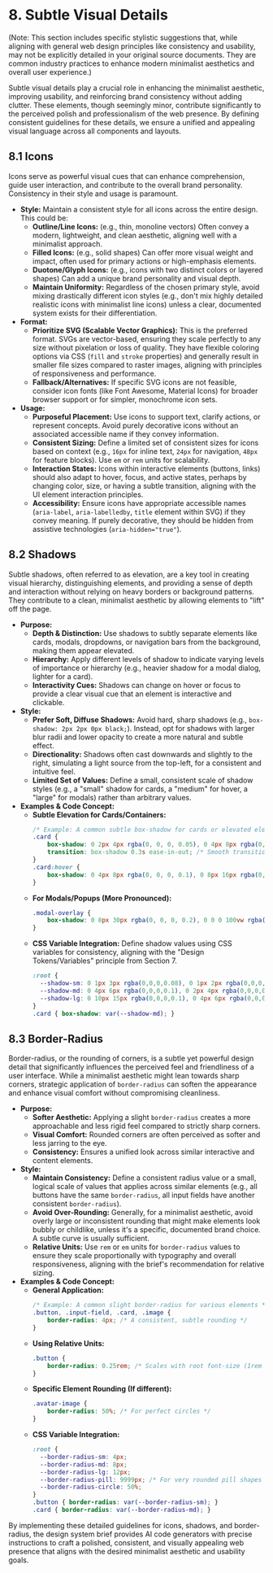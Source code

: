 # 8. Subtle Visual Details

(Note: This section includes specific stylistic suggestions that, while aligning with general web design principles like consistency and usability, may not be explicitly detailed in your original source documents. They are common industry practices to enhance modern minimalist aesthetics and overall user experience.)

Subtle visual details play a crucial role in enhancing the minimalist aesthetic, improving usability, and reinforcing brand consistency without adding clutter. These elements, though seemingly minor, contribute significantly to the perceived polish and professionalism of the web presence. By defining consistent guidelines for these details, we ensure a unified and appealing visual language across all components and layouts.

## 8.1 Icons

Icons serve as powerful visual cues that can enhance comprehension, guide user interaction, and contribute to the overall brand personality. Consistency in their style and usage is paramount.

* **Style:** Maintain a consistent style for all icons across the entire design. This could be:
    * **Outline/Line Icons:** (e.g., thin, monoline vectors) Often convey a modern, lightweight, and clean aesthetic, aligning well with a minimalist approach.
    * **Filled Icons:** (e.g., solid shapes) Can offer more visual weight and impact, often used for primary actions or high-emphasis elements.
    * **Duotone/Glyph Icons:** (e.g., icons with two distinct colors or layered shapes) Can add a unique brand personality and visual depth.
    * **Maintain Uniformity:** Regardless of the chosen primary style, avoid mixing drastically different icon styles (e.g., don't mix highly detailed realistic icons with minimalist line icons) unless a clear, documented system exists for their differentiation.
* **Format:**
    * **Prioritize SVG (Scalable Vector Graphics):** This is the preferred format. SVGs are vector-based, ensuring they scale perfectly to any size without pixelation or loss of quality. They have flexible coloring options via CSS (`fill` and `stroke` properties) and generally result in smaller file sizes compared to raster images, aligning with principles of responsiveness and performance.
    * **Fallback/Alternatives:** If specific SVG icons are not feasible, consider icon fonts (like Font Awesome, Material Icons) for broader browser support or for simpler, monochrome icon sets.
* **Usage:**
    * **Purposeful Placement:** Use icons to support text, clarify actions, or represent concepts. Avoid purely decorative icons without an associated accessible name if they convey information.
    * **Consistent Sizing:** Define a limited set of consistent sizes for icons based on context (e.g., `16px` for inline text, `24px` for navigation, `48px` for feature blocks). Use `em` or `rem` units for scalability.
    * **Interaction States:** Icons within interactive elements (buttons, links) should also adapt to hover, focus, and active states, perhaps by changing color, size, or having a subtle transition, aligning with the UI element interaction principles.
    * **Accessibility:** Ensure icons have appropriate accessible names (`aria-label`, `aria-labelledby`, `title` element within SVG) if they convey meaning. If purely decorative, they should be hidden from assistive technologies (`aria-hidden="true"`).

## 8.2 Shadows

Subtle shadows, often referred to as elevation, are a key tool in creating visual hierarchy, distinguishing elements, and providing a sense of depth and interaction without relying on heavy borders or background patterns. They contribute to a clean, minimalist aesthetic by allowing elements to "lift" off the page.

* **Purpose:**
    * **Depth & Distinction:** Use shadows to subtly separate elements like cards, modals, dropdowns, or navigation bars from the background, making them appear elevated.
    * **Hierarchy:** Apply different levels of shadow to indicate varying levels of importance or hierarchy (e.g., heavier shadow for a modal dialog, lighter for a card).
    * **Interactivity Cues:** Shadows can change on hover or focus to provide a clear visual cue that an element is interactive and clickable.
* **Style:**
    * **Prefer Soft, Diffuse Shadows:** Avoid hard, sharp shadows (e.g., `box-shadow: 2px 2px 0px black;`). Instead, opt for shadows with larger blur radii and lower opacity to create a more natural and subtle effect.
    * **Directionality:** Shadows often cast downwards and slightly to the right, simulating a light source from the top-left, for a consistent and intuitive feel.
    * **Limited Set of Values:** Define a small, consistent scale of shadow styles (e.g., a "small" shadow for cards, a "medium" for hover, a "large" for modals) rather than arbitrary values.
* **Examples & Code Concept:**
    * **Subtle Elevation for Cards/Containers:**
        ```css
        /* Example: A common subtle box-shadow for cards or elevated elements */
        .card {
            box-shadow: 0 2px 4px rgba(0, 0, 0, 0.05), 0 4px 8px rgba(0, 0, 0, 0.1); /* Soft, layered shadow */
            transition: box-shadow 0.3s ease-in-out; /* Smooth transition for hover */
        }
        .card:hover {
            box-shadow: 0 4px 8px rgba(0, 0, 0, 0.1), 0 8px 16px rgba(0, 0, 0, 0.15); /* Slightly more pronounced on hover */
        }
        ```
    * **For Modals/Popups (More Pronounced):**
        ```css
        .modal-overlay {
            box-shadow: 0 8px 30px rgba(0, 0, 0, 0.2), 0 0 0 100vw rgba(0, 0, 0, 0.1); /* Larger shadow, with overlay effect */
        }
        ```
    * **CSS Variable Integration:** Define shadow values using CSS variables for consistency, aligning with the "Design Tokens/Variables" principle from Section 7.
        ```css
        :root {
          --shadow-sm: 0 1px 3px rgba(0,0,0,0.08), 0 1px 2px rgba(0,0,0,0.05);
          --shadow-md: 0 4px 6px rgba(0,0,0,0.1), 0 2px 4px rgba(0,0,0,0.06);
          --shadow-lg: 0 10px 15px rgba(0,0,0,0.1), 0 4px 6px rgba(0,0,0,0.05);
        }
        .card { box-shadow: var(--shadow-md); }
        ```

## 8.3 Border-Radius

Border-radius, or the rounding of corners, is a subtle yet powerful design detail that significantly influences the perceived feel and friendliness of a user interface. While a minimalist aesthetic might lean towards sharp corners, strategic application of `border-radius` can soften the appearance and enhance visual comfort without compromising cleanliness.

* **Purpose:**
    * **Softer Aesthetic:** Applying a slight `border-radius` creates a more approachable and less rigid feel compared to strictly sharp corners.
    * **Visual Comfort:** Rounded corners are often perceived as softer and less jarring to the eye.
    * **Consistency:** Ensures a unified look across similar interactive and content elements.
* **Style:**
    * **Maintain Consistency:** Define a consistent radius value or a small, logical scale of values that applies across similar elements (e.g., all buttons have the same `border-radius`, all input fields have another consistent `border-radius`).
    * **Avoid Over-Rounding:** Generally, for a minimalist aesthetic, avoid overly large or inconsistent rounding that might make elements look bubbly or childlike, unless it's a specific, documented brand choice. A subtle curve is usually sufficient.
    * **Relative Units:** Use `rem` or `em` units for `border-radius` values to ensure they scale proportionally with typography and overall responsiveness, aligning with the brief's recommendation for relative sizing.
* **Examples & Code Concept:**
    * **General Application:**
        ```css
        /* Example: A common slight border-radius for various elements */
        .button, .input-field, .card, .image {
            border-radius: 4px; /* A consistent, subtle rounding */
        }
        ```
    * **Using Relative Units:**
        ```css
        .button {
            border-radius: 0.25rem; /* Scales with root font-size (1rem = 16px, so 0.25rem = 4px) */
        }
        ```
    * **Specific Element Rounding (If different):**
        ```css
        .avatar-image {
            border-radius: 50%; /* For perfect circles */
        }
        ```
    * **CSS Variable Integration:**
        ```css
        :root {
          --border-radius-sm: 4px;
          --border-radius-md: 8px;
          --border-radius-lg: 12px;
          --border-radius-pill: 9999px; /* For very rounded pill shapes */
          --border-radius-circle: 50%;
        }
        .button { border-radius: var(--border-radius-sm); }
        .card { border-radius: var(--border-radius-md); }
        ```

By implementing these detailed guidelines for icons, shadows, and border-radius, the design system brief provides AI code generators with precise instructions to craft a polished, consistent, and visually appealing web presence that aligns with the desired minimalist aesthetic and usability goals.